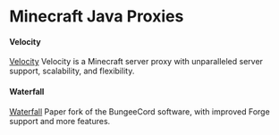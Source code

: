 # Minecraft Java Proxies


#### Velocity
[Velocity](https://velocitypowered.com)
Velocity is a Minecraft server proxy with unparalleled server support, scalability, and flexibility. 

#### Waterfall
[Waterfall](https://papermc.io/downloads#Waterfall)
Paper fork of the BungeeCord software, with improved Forge support and more features.
